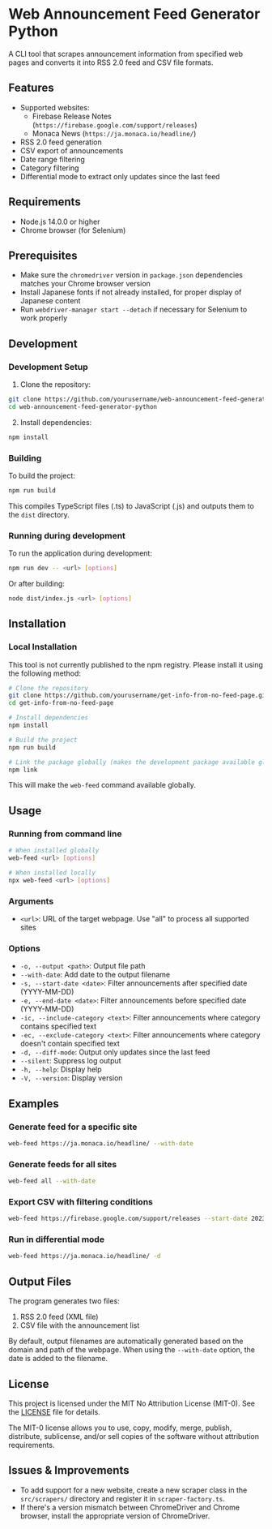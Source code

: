# Web Announcement Feed Generator Python

A CLI tool that scrapes announcement information from specified web pages and converts it into RSS 2.0 feed and CSV file formats.

## Features

- Supported websites:
  - Firebase Release Notes (`https://firebase.google.com/support/releases`)
  - Monaca News (`https://ja.monaca.io/headline/`)
- RSS 2.0 feed generation
- CSV export of announcements
- Date range filtering
- Category filtering
- Differential mode to extract only updates since the last feed

## Requirements

- Node.js 14.0.0 or higher
- Chrome browser (for Selenium)

## Prerequisites

- Make sure the `chromedriver` version in `package.json` dependencies matches your Chrome browser version
- Install Japanese fonts if not already installed, for proper display of Japanese content
- Run `webdriver-manager start --detach` if necessary for Selenium to work properly

## Development

### Development Setup

1. Clone the repository:
```bash
git clone https://github.com/yourusername/web-announcement-feed-generator-python.git
cd web-announcement-feed-generator-python
```

2. Install dependencies:
```bash
npm install
```

### Building

To build the project:
```bash
npm run build
```

This compiles TypeScript files (.ts) to JavaScript (.js) and outputs them to the `dist` directory.

### Running during development

To run the application during development:
```bash
npm run dev -- <url> [options]
```

Or after building:
```bash
node dist/index.js <url> [options]
```

## Installation

### Local Installation

This tool is not currently published to the npm registry. Please install it using the following method:

```bash
# Clone the repository
git clone https://github.com/yourusername/get-info-from-no-feed-page.git
cd get-info-from-no-feed-page

# Install dependencies
npm install

# Build the project
npm run build

# Link the package globally (makes the development package available globally)
npm link
```

This will make the `web-feed` command available globally.

## Usage

### Running from command line

```bash
# When installed globally
web-feed <url> [options]

# When installed locally
npx web-feed <url> [options]
```

### Arguments

- `<url>`: URL of the target webpage. Use "all" to process all supported sites

### Options

- `-o, --output <path>`: Output file path
- `--with-date`: Add date to the output filename
- `-s, --start-date <date>`: Filter announcements after specified date (YYYY-MM-DD)
- `-e, --end-date <date>`: Filter announcements before specified date (YYYY-MM-DD)
- `-ic, --include-category <text>`: Filter announcements where category contains specified text
- `-ec, --exclude-category <text>`: Filter announcements where category doesn't contain specified text
- `-d, --diff-mode`: Output only updates since the last feed
- `--silent`: Suppress log output
- `-h, --help`: Display help
- `-V, --version`: Display version

## Examples

### Generate feed for a specific site

```bash
web-feed https://ja.monaca.io/headline/ --with-date
```

### Generate feeds for all sites

```bash
web-feed all --with-date
```

### Export CSV with filtering conditions

```bash
web-feed https://firebase.google.com/support/releases --start-date 2023-01-01 --include-category important
```

### Run in differential mode

```bash
web-feed https://ja.monaca.io/headline/ -d
```

## Output Files

The program generates two files:

1. RSS 2.0 feed (XML file)
2. CSV file with the announcement list

By default, output filenames are automatically generated based on the domain and path of the webpage.
When using the `--with-date` option, the date is added to the filename.

## License

This project is licensed under the MIT No Attribution License (MIT-0). See the [LICENSE](./LICENSE) file for details.

The MIT-0 license allows you to use, copy, modify, merge, publish, distribute, sublicense, and/or sell copies of the software without attribution requirements.

## Issues & Improvements

- To add support for a new website, create a new scraper class in the `src/scrapers/` directory and register it in `scraper-factory.ts`.
- If there's a version mismatch between ChromeDriver and Chrome browser, install the appropriate version of ChromeDriver.